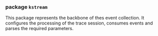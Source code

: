 ### package `kstream`

This package represents the backbone of thes event collection. It configures the processing of the trace session, consumes events and parses the required parameters. 
